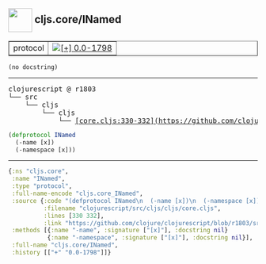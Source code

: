 ## <img width="48px" valign="middle" src="http://i.imgur.com/Hi20huC.png"> cljs.core/INamed

 <table border="1">
<tr>
<td>protocol</td>
<td><a href="https://github.com/cljsinfo/api-refs/tree/0.0-1798"><img valign="middle" alt="[+] 0.0-1798" src="https://img.shields.io/badge/+-0.0--1798-lightgrey.svg"></a> </td>
</tr>
</table>

 <samp>
</samp>

```
(no docstring)
```

---

 <pre>
clojurescript @ r1803
└── src
    └── cljs
        └── cljs
            └── <ins>[core.cljs:330-332](https://github.com/clojure/clojurescript/blob/r1803/src/cljs/cljs/core.cljs#L330-L332)</ins>
</pre>

```clj
(defprotocol INamed
  (-name [x])
  (-namespace [x]))
```


---

```clj
{:ns "cljs.core",
 :name "INamed",
 :type "protocol",
 :full-name-encode "cljs.core_INamed",
 :source {:code "(defprotocol INamed\n  (-name [x])\n  (-namespace [x]))",
          :filename "clojurescript/src/cljs/cljs/core.cljs",
          :lines [330 332],
          :link "https://github.com/clojure/clojurescript/blob/r1803/src/cljs/cljs/core.cljs#L330-L332"},
 :methods [{:name "-name", :signature ["[x]"], :docstring nil}
           {:name "-namespace", :signature ["[x]"], :docstring nil}],
 :full-name "cljs.core/INamed",
 :history [["+" "0.0-1798"]]}

```
